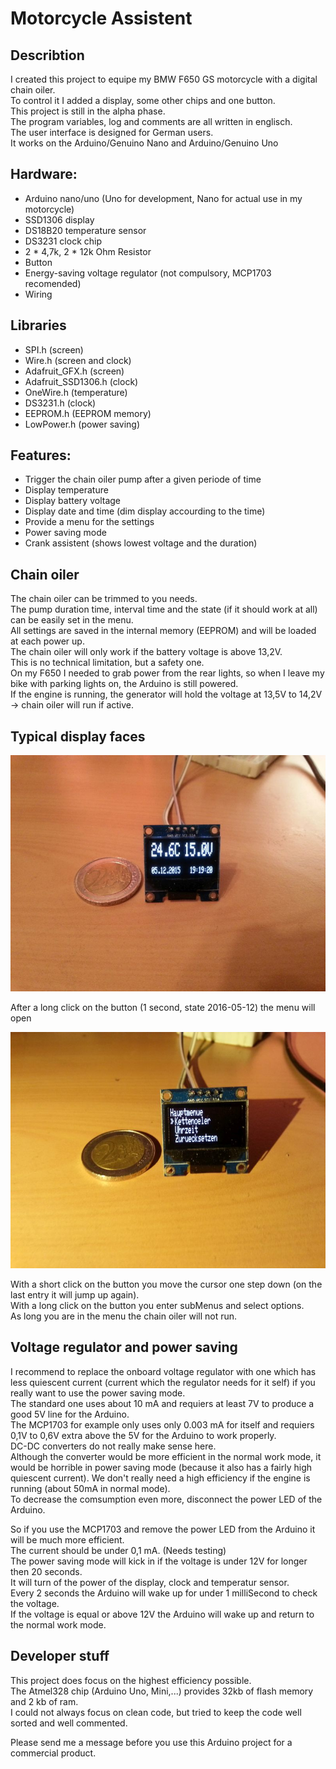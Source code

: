 # Motorcycle Assistent

## Describtion
I created this project to equipe my BMW F650 GS motorcycle with a digital chain oiler.<br />
To control it I added a display, some other chips and one button.<br />
This project is still in the alpha phase.<br />
The program variables, log and comments are all written in englisch.<br />
The user interface is designed for German users.<br />
It works on the Arduino/Genuino Nano and Arduino/Genuino Uno<br />

## Hardware:
+ Arduino nano/uno   (Uno for development, Nano for actual use in my motorcycle)
+ SSD1306 display
+ DS18B20 temperature sensor
+ DS3231 clock chip
+ 2 * 4,7k, 2 * 12k Ohm Resistor
+ Button
+ Energy-saving voltage regulator (not compulsory, MCP1703 recomended)
+ Wiring

## Libraries
+ SPI.h (screen)
+ Wire.h (screen and clock)
+ Adafruit_GFX.h (screen)
+ Adafruit_SSD1306.h (clock)
+ OneWire.h (temperature)
+ DS3231.h (clock)
+ EEPROM.h (EEPROM memory)
+ LowPower.h (power saving)

## Features:
+ Trigger the chain oiler pump after a given periode of time
+ Display temperature
+ Display battery voltage
+ Display date and time (dim display accourding to the time)
+ Provide a menu for the settings
+ Power saving mode
+ Crank assistent (shows lowest voltage and the duration)

## Chain oiler
The chain oiler can be trimmed to you needs.<br />
The pump duration time, interval time and the state (if it should work at all) can be easily set in the menu.<br />
All settings are saved in the internal memory (EEPROM) and will be loaded at each power up.<br />
The chain oiler will only work if the battery voltage is above 13,2V.<br />
This is no technical limitation, but a safety one.<br />
On my F650 I needed to grab power from the rear lights, so when I leave my bike with parking lights on, the Arduino is still powered.<br />
If the engine is running, the generator will hold the voltage at 13,5V to 14,2V -> chain oiler will run if active.<br />

## Typical display faces
![Alt text](/img/mainPage.jpg?raw=true "Main page")

After a long click on the button (1 second, state 2016-05-12) the menu will open

![Alt text](/img/mainMenu.jpg?raw=true "Main menu")

With a short click on the button you move the cursor one step down (on the last entry it will jump up again).<br />
With a long click on the button you enter subMenus and select options.<br />
As long you are in the menu the chain oiler will not run.<br />

## Voltage regulator and power saving
I recommend to replace the onboard voltage regulator with one which has less quiescent current (current which the regulator needs for it self) if you really want to use the power saving mode. <br />
The standard one uses about 10 mA and requiers at least 7V to produce a good 5V line for the Arduino. <br />
The MCP1703 for example only uses only 0.003 mA for itself and requiers 0,1V to 0,6V extra above the 5V for the Arduino to work properly. <br />
DC-DC converters do not really make sense here.<br />
Although the converter would be more efficient in the normal work mode, it would be horrible in power saving mode (because it also has a fairly high quiescent current). We don't really need a high efficiency if the engine is running (about 50mA in normal mode). <br />
To decrease the comsumption even more, disconnect the power LED of the Arduino.<br />

So if you use the MCP1703 and remove the power LED from the Arduino it will be much more efficient.<br />
The current should be under 0,1 mA. (Needs testing)<br />
The power saving mode will kick in if the voltage is under 12V for longer then 20 seconds.<br />
It will turn of the power of the display, clock and temperatur sensor.<br />
Every 2 seconds the Arduino will wake up for under 1 milliSecond to check the voltage.<br />
If the voltage is equal or above 12V the Arduino will wake up and return to the normal work mode.<br />


## Developer stuff
This project does focus on the highest efficiency possible.<br />
The Atmel328 chip (Arduino Uno, Mini,...) provides 32kb of flash memory and 2 kb of ram.<br />
I could not always focus on clean code, but tried to keep the code well sorted and well commented.<br />

Please send me a message before you use this Arduino project for a commercial product.<br />
